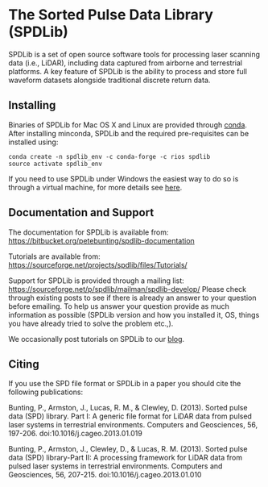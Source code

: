 # The Sorted Pulse Data Library (SPDLib) #

SPDLib is a set of open source software tools for processing laser scanning data (i.e., LiDAR), including data captured from airborne and terrestrial platforms. A key feature of SPDLib is the ability to process and store full waveform datasets alongside traditional discrete return data.

## Installing ##

Binaries of SPDLib for Mac OS X and Linux are provided through [conda](http://conda.pydata.org/miniconda.html). After installing minconda, SPDLib and the required pre-requisites can be installed using:

```
conda create -n spdlib_env -c conda-forge -c rios spdlib
source activate spdlib_env
```

If you need to use SPDLib under Windows the easiest way to do so is through a virtual machine, for more details see [here](https://spectraldifferences.wordpress.com/2014/09/24/installing-rsgislib-on-windows-through-a-virtual-machine).

## Documentation and Support ##

The documentation for SPDLib is available from: https://bitbucket.org/petebunting/spdlib-documentation

Tutorials are available from: https://sourceforge.net/projects/spdlib/files/Tutorials/

Support for SPDLib is provided through a mailing list: https://sourceforge.net/p/spdlib/mailman/spdlib-develop/
Please check through existing posts to see if there is already an answer to your question before emailing. To help us answer your question provide as much information as possible (SPDLib version and how you installed it, OS, things you have already tried to solve the problem etc.,).

We occasionally post tutorials on SPDLib to our [blog](https://spectraldifferences.wordpress.com/tag/spdlib/).

## Citing ##

If you use the SPD file format or SPDLib in a paper you should cite the following publications:

Bunting, P., Armston, J., Lucas, R. M., & Clewley, D. (2013). Sorted pulse data (SPD) library. Part I: A generic file format for LiDAR data from pulsed laser systems in terrestrial environments. Computers and Geosciences, 56, 197-206. doi:10.1016/j.cageo.2013.01.019

Bunting, P., Armston, J., Clewley, D., & Lucas, R. M. (2013). Sorted pulse data (SPD) library-Part II: A processing framework for LiDAR data from pulsed laser systems in terrestrial environments. Computers and Geosciences, 56, 207-215. doi:10.1016/j.cageo.2013.01.010
